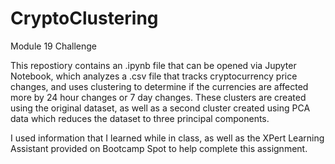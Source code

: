 # CryptoClustering
Module 19 Challenge

This repostiory contains an .ipynb file that can be opened via Jupyter Notebook, which analyzes a .csv file that tracks cryptocurrency price changes, and uses clustering to determine if the currencies are affected more by 24 hour changes or 7 day changes. These clusters are created using the original dataset, as well as a second cluster created using PCA data which reduces the dataset to three principal components.

I used information that I learned while in class, as well as the XPert Learning Assistant provided on Bootcamp Spot to help complete this assignment.
